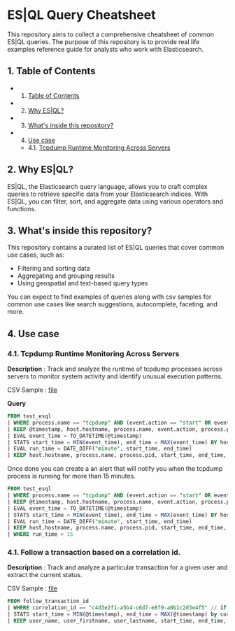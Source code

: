 # ES|QL Query Cheatsheet

This repository aims to collect a comprehensive cheatsheet of common ES|QL queries. The purpose of this repository is to provide real life examples reference guide for analysts who work with Elasticsearch.

##  1. <a name='TableofContents'></a>Table of Contents
<!-- vscode-markdown-toc -->
* 1. [Table of Contents](#TableofContents)
* 2. [Why ES|QL?](#WhyESQL)
* 3. [What's inside this repository?](#Whatsinsidethisrepository)
* 4. [Use case](#Usecase)
	* 4.1. [Tcpdump Runtime Monitoring Across Servers](#TcpdumpRuntimeMonitoringAcrossServers)

<!-- vscode-markdown-toc-config
	numbering=true
	autoSave=true
	/vscode-markdown-toc-config -->
<!-- /vscode-markdown-toc -->

##  2. <a name='WhyESQL'></a>Why ES|QL?

ES|QL, the Elasticsearch query language, allows you to craft complex queries to retrieve specific data from your Elasticsearch indices. With ES|QL, you can filter, sort, and aggregate data using various operators and functions.

##  3. <a name='Whatsinsidethisrepository'></a>What's inside this repository?

This repository contains a curated list of ES|QL queries that cover common use cases, such as:

* Filtering and sorting data
* Aggregating and grouping results
* Using geospatial and text-based query types

You can expect to find examples of queries along with csv samples for common use cases like search suggestions, autocomplete, faceting, and more.


##  4. <a name='Usecase'></a>Use case

###  4.1. <a name='TcpdumpRuntimeMonitoringAcrossServers'></a>Tcpdump Runtime Monitoring Across Servers

__Description__ : Track and analyze the runtime of tcpdump processes across servers to monitor system activity and identify unusual execution patterns.

CSV Sample : [file](./esql_tcpdump_runtime_logs.csv)

__Query__

```sql
FROM test_esql 
| WHERE process.name == "tcpdump" AND (event.action == "start" OR event.action == "end")
| KEEP @timestamp, host.hostname, process.name, event.action, process.pid
| EVAL event_time = TO_DATETIME(@timestamp)
| STATS start_time = MIN(event_time), end_time = MAX(event_time) BY host.hostname, process.name, process.pid
| EVAL run_time = DATE_DIFF("minute", start_time, end_time)
| KEEP host.hostname, process.name, process.pid, start_time, end_time, run_time
```

Once done you can create a an alert that will notify you when the tcpdump process is running for more than 15 minutes.

```sql
FROM test_esql 
| WHERE process.name == "tcpdump" AND (event.action == "start" OR event.action == "end")
| KEEP @timestamp, host.hostname, process.name, event.action, process.pid
| EVAL event_time = TO_DATETIME(@timestamp)
| STATS start_time = MIN(event_time), end_time = MAX(event_time) BY host.hostname, process.name, process.pid
| EVAL run_time = DATE_DIFF("minute", start_time, end_time)
| KEEP host.hostname, process.name, process.pid, start_time, end_time, run_time
| WHERE run_time > 15
```

###  4.1. <a name='FollowTrasactionBasedOnCorrelationID'></a>Follow a transaction based on a correlation id.

__Description__ : Track and analyze a particular transaction for a given user and extract the current status.

CSV Sample : [file](./esql_follow_transaction_id.csv)

```sql
FROM follow_transaction_id 
| WHERE correlation_id == "c4d3e2f1-a5b4-c6d7-e8f9-a0b1c2d3e4f5" // if you want to focus a on particular transaction
| STATS start_time = MIN(@timestamp), end_time = MAX(@timestamp) by correlation_id, event_action, user_name, user_firstname, user_lastname, user_id 
| KEEP user_name, user_firstname, user_lastname, start_time, end_time, correlation_id, event_action
```